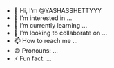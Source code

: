 - 👋 Hi, I’m @YASHASSHETTYYY
- 👀 I’m interested in ...
- 🌱 I’m currently learning ...
- 💞️ I’m looking to collaborate on ...
- 📫 How to reach me ...
- 😄 Pronouns: ...
- ⚡ Fun fact: ...

<!---
YASHASSHETTYYY/YASHASSHETTYYY is a ✨ special ✨ repository because its `README.md` (this file) appears on your GitHub profile.
You can click the Preview link to take a look at your changes.
--->
